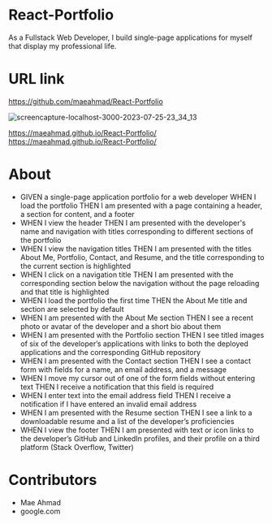 # React-Portfolio
As a Fullstack Web Developer, I build single-page applications for myself that display my professional life. 

# URL link
https://github.com/maeahmad/React-Portfolio

![screencapture-localhost-3000-2023-07-25-23_34_13](https://github.com/maeahmad/React-Portfolio/assets/122010497/f241dae2-e326-47d0-87c1-e3a7e6773ef3)

https://maeahmad.github.io/React-Portfolio/
https://maeahmad.github.io/React-Portfolio/
# About
- GIVEN a single-page application portfolio for a web developer
WHEN I load the portfolio
THEN I am presented with a page containing a header, a section for content, and a footer
- WHEN I view the header
THEN I am presented with the developer's name and navigation with titles corresponding to different sections of the portfolio
- WHEN I view the navigation titles
THEN I am presented with the titles About Me, Portfolio, Contact, and Resume, and the title corresponding to the current section is highlighted
- WHEN I click on a navigation title
THEN I am presented with the corresponding section below the navigation without the page reloading and that title is highlighted
- WHEN I load the portfolio the first time
THEN the About Me title and section are selected by default
- WHEN I am presented with the About Me section
THEN I see a recent photo or avatar of the developer and a short bio about them
- WHEN I am presented with the Portfolio section
THEN I see titled images of six of the developer’s applications with links to both the deployed applications and the corresponding GitHub repository
- WHEN I am presented with the Contact section
THEN I see a contact form with fields for a name, an email address, and a message
- WHEN I move my cursor out of one of the form fields without entering text
THEN I receive a notification that this field is required
- WHEN I enter text into the email address field
THEN I receive a notification if I have entered an invalid email address
- WHEN I am presented with the Resume section
THEN I see a link to a downloadable resume and a list of the developer’s proficiencies
- WHEN I view the footer
THEN I am presented with text or icon links to the developer’s GitHub and LinkedIn profiles, and their profile on a third platform (Stack Overflow, Twitter) 

# Contributors
- Mae Ahmad
- google.com
